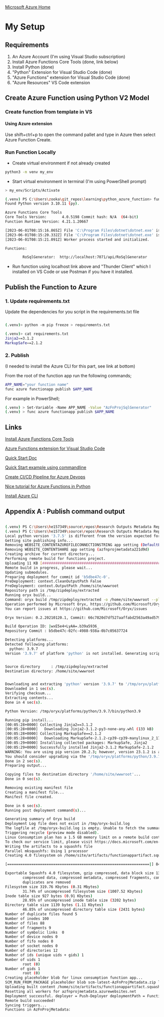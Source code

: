 [Microsoft Azure Home](microsoft_learn_home.md)

# My Setup

## Requirements

1. An Azure Account (I'm using Visual Studio subscription)
2. Install Azure Functions Core Tools (done, link below)
3. Install Python (done)
4. "Python" Extension for Visual Studio Code (done)
5. "Azure Functions" extension for Visual Studio Code (done)
6. "Azure Resources" VS Code extension


## Create Azure Function using Python V2 Model

### Create function from template in VS

#### Using Azure extension

Use shift+ctrl+p to open the command pallet and type in Azure then select Azure Function Create.


### Run Function Locally

* Create virtual environment if not already created
```bash
python3 -m venv my_env
```


* Start virtual environment in terminal (I'm using PowerShell prompt)

```bash
> my_env/Scripts/Activate
```

```bash
(.venv) PS C:\Users\zooka\git_repos\learning\python_azure_function> func host start
Found Python version 3.10.11 (py).

Azure Functions Core Tools
Core Tools Version:       4.0.5198 Commit hash: N/A  (64-bit)
Function Runtime Version: 4.21.1.20667

[2023-06-01T08:15:16.865Z] File 'C:\Program Files\dotnet\dotnet.exe' is not found, 'dotnet' invocation will rely on the PATH environment variable.
[2023-06-01T08:15:20.332Z] File 'C:\Program Files\dotnet\dotnet.exe' is not found, 'dotnet' invocation will rely on the PATH environment variable.
[2023-06-01T08:15:21.091Z] Worker process started and initialized.

Functions:

        RoSqlGenerator:  http://localhost:7071/api/RoSqlGenerator
```

* Run function using localhost link above and "Thunder Client" which I installed on VS Code or use Postman if you have it installed.


## Publish the Function to Azure

### 1. Update requirements.txt

Update the dependencies for you script in the requirements.txt file

```bash

(.venv)> python -m pip freeze > requirements.txt

(.venv)> cat requirements.txt
Jinja2==3.1.2
MarkupSafe==2.1.2

```

### 2. Publish

(I needed to install the Azure CLI for this part, see link at bottom)

From the root of the function app run the following commands;

```bash
APP_NAME="your function name"
func azure functionapp publish $APP_NAME
```

For example in PowerShell;

```bash
(.venv) > Set-Variable -Name APP_NAME -Value "AzFnProjSqlGenerator"
(.venv) > func azure functionapp publish $APP_NAME
```


## Links

[Install Azure Functions Core Tools](https://learn.microsoft.com/en-us/azure/azure-functions/functions-run-local?tabs=v4%2Cwindows%2Ccsharp%2Cportal%2Cbash#install-the-azure-functions-core-tools)


[Azure Functions extension for Visual Studio Code](https://marketplace.visualstudio.com/items?itemName=ms-azuretools.vscode-azurefunctions)


[Quick Start Doc](https://learn.microsoft.com/en-GB/azure/azure-functions/create-first-function-vs-code-python?pivots=python-mode-configuration)


[Quick Start example using commandline](https://github.com/yokawasa/azure-functions-python-samples/blob/master/docs/quickstart-v2-python-functions.md)

[Create CI/CD Pipeline for Azure Devops](https://medium.com/globant/how-to-create-and-deploy-a-python-azure-function-using-azure-devops-ci-cd-2aa8f8675716)

[Nice tutorial for Azure Functions in Python](https://towardsdatascience.com/tutorial-of-python-azure-functions-81949b1fd6db)


[Install Azure CLI](https://learn.microsoft.com/en-us/cli/azure/install-azure-cli-windows?tabs=azure-cli)


## Appendix A : Publish command output

```bash

(.venv) PS C:\Users\he157349\source\repos\Research Outputs Metadata Repository\ro_metadata_functions> Set-Variable -Name APP_NAME -Value "AzFnProjMetadata"
(.venv) PS C:\Users\he157349\source\repos\Research Outputs Metadata Repository\ro_metadata_functions> func azure functionapp publish $APP_NAME
Local python version '3.7.5' is different from the version expected for your deployed Function App. This may result in 'ModuleNotFound' errors in Azure Functions. Please create a Python Function App for version 3.7 or change the virtual environment on your local machine to match 'Python|3.9'.
Getting site publishing info...
Removing WEBSITE_CONTENTAZUREFILECONNECTIONSTRING app setting (DefaultEndpointsProtocol=https;AccountName=azfnprojmetadataefd807;AccountKey=w1PoSzfQwuw91H4hZsrPXtRw3/KwKOWNv8nis/FzTpxaRpOrpPJ2Cah9I/kbUOW6kS9BxhJHxGHT+AStW329Xg==;EndpointSuffix=core.windows.net)
Removing WEBSITE_CONTENTSHARE app setting (azfnprojmetadata221d9d)
Creating archive for current directory...
Performing remote build for functions project.
Uploading 11 KB [#################################################################################]
Remote build in progress, please wait...
Updating submodules.
Preparing deployment for commit id 'b5dbe47c-0'.
PreDeployment: context.CleanOutputPath False
PreDeployment: context.OutputPath /home/site/wwwroot
Repository path is /tmp/zipdeploy/extracted
Running oryx build...
Command: oryx build /tmp/zipdeploy/extracted -o /home/site/wwwroot --platform python --platform-version 3.9.7 -p packagedir=.python_packages/lib/site-packages
Operation performed by Microsoft Oryx, https://github.com/Microsoft/Oryx
You can report issues at https://github.com/Microsoft/Oryx/issues

Oryx Version: 0.2.20210120.1, Commit: 66c7820d7df527aaffabd2563a49ad57930999c9, ReleaseTagName: 20210120.1

Build Operation ID: |wxE5e4+LyAA=.b39a5936_
Repository Commit : b5dbe47c-02fc-4988-938a-0b7c05637724

Detecting platforms...
Detected following platforms:
  python: 3.9.7
Version '3.9.7' of platform 'python' is not installed. Generating script to install it...


Source directory     : /tmp/zipdeploy/extracted
Destination directory: /home/site/wwwroot


Downloading and extracting 'python' version '3.9.7' to '/tmp/oryx/platforms/python/3.9.7'...
Downloaded in 1 sec(s).
Verifying checksum...
Extracting contents...
Done in 4 sec(s).

Python Version: /tmp/oryx/platforms/python/3.9.7/bin/python3.9

Running pip install...
[00:05:28+0000] Collecting Jinja2==3.1.2
[00:05:28+0000]   Downloading Jinja2-3.1.2-py3-none-any.whl (133 kB)
[00:05:28+0000] Collecting MarkupSafe==2.1.2
[00:05:28+0000]   Downloading MarkupSafe-2.1.2-cp39-cp39-manylinux_2_17_x86_64.manylinux2014_x86_64.whl (25 kB)
[00:05:29+0000] Installing collected packages: MarkupSafe, Jinja2
[00:05:29+0000] Successfully installed Jinja2-3.1.2 MarkupSafe-2.1.2
WARNING: You are using pip version 20.2.3; however, version 23.1.2 is available.
You should consider upgrading via the '/tmp/oryx/platforms/python/3.9.7/bin/python3.9 -m pip install --upgrade pip' command.
Done in 2 sec(s).
Preparing output...

Copying files to destination directory '/home/site/wwwroot'...
Done in 0 sec(s).

Removing existing manifest file
Creating a manifest file...
Manifest file created.

Done in 6 sec(s).
Running post deployment command(s)...

Generating summary of Oryx build
Deployment Log file does not exist in /tmp/oryx-build.log
The logfile at /tmp/oryx-build.log is empty. Unable to fetch the summary of build
Triggering recycle (preview mode disabled).
Linux Consumption plan has a 1.5 GB memory limit on a remote build container.
To check our service limit, please visit https://docs.microsoft.com/en-us/azure/azure-functions/functions-scale#service-limits
Writing the artifacts to a squashfs file
Parallel mksquashfs: Using 1 processor
Creating 4.0 filesystem on /home/site/artifacts/functionappartifact.squashfs, block size 131072.

[=================================================================|] 84/84 100%

Exportable Squashfs 4.0 filesystem, gzip compressed, data block size 131072
        compressed data, compressed metadata, compressed fragments, compressed xattrs
        duplicates are removed
Filesystem size 319.76 Kbytes (0.31 Mbytes)
        31.74% of uncompressed filesystem size (1007.52 Kbytes)
Inode table size 927 bytes (0.91 Kbytes)
        28.95% of uncompressed inode table size (3202 bytes)
Directory table size 1139 bytes (1.11 Kbytes)
        46.85% of uncompressed directory table size (2431 bytes)
Number of duplicate files found 5
Number of inodes 100
Number of files 88
Number of fragments 9
Number of symbolic links  0
Number of device nodes 0
Number of fifo nodes 0
Number of socket nodes 0
Number of directories 12
Number of ids (unique uids + gids) 1
Number of uids 1
        root (0)
Number of gids 1
        root (0)
Creating placeholder blob for linux consumption function app...
SCM_RUN_FROM_PACKAGE placeholder blob scm-latest-AzFnProjMetadata.zip located
Uploading built content /home/site/artifacts/functionappartifact.squashfs for linux consumption function app...
Resetting all workers for azfnprojmetadata.azurewebsites.net
Deployment successful. deployer = Push-Deployer deploymentPath = Functions App ZipDeploy. Extract zip. Remote build.
Remote build succeeded!
Syncing triggers...
Functions in AzFnProjMetadata:

```